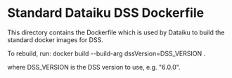 # Standard Dataiku DSS Dockerfile

This directory contains the Dockerfile which is used by Dataiku to build the standard docker images for DSS.

To rebuild, run:
    docker build --build-arg dssVersion=DSS_VERSION .

where DSS_VERSION is the DSS version to use, e.g. "6.0.0".
